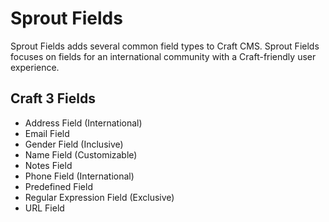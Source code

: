 # Sprout Fields

Sprout Fields adds several common field types to Craft CMS. Sprout Fields focuses on fields for an international community with a Craft-friendly user experience.

## Craft 3 Fields

- Address Field (International)
- Email Field
- Gender Field (Inclusive)
- Name Field (Customizable)
- Notes Field
- Phone Field (International)
- Predefined Field
- Regular Expression Field (Exclusive)
- URL Field
